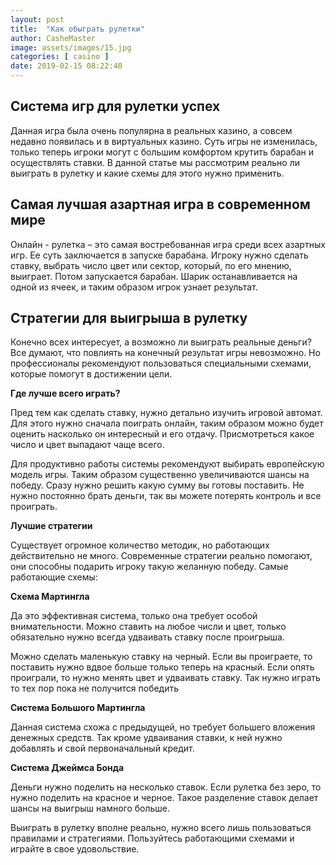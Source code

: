 ```yaml
---
layout: post
title:  "Как обыграть рулетки"
author: CasheMaster
image: assets/images/15.jpg
categories: [ casino ]
date: 2019-02-15 08:22:40
---
```


## Система игр для рулетки успех

Данная игра была очень популярна в реальных казино, а совсем недавно появилась и в виртуальных казино. Суть игры не изменилась, только теперь игроки могут с большим комфортом крутить барабан и осуществлять ставки. В данной статье мы рассмотрим реально ли выиграть в рулетку и какие схемы для этого нужно применить.

## Самая лучшая азартная игра в современном мире

Онлайн - рулетка – это самая востребованная игра среди всех азартных игр. Ее суть заключается в запуске барабана. Игроку нужно сделать ставку, выбрать число цвет или сектор, который, по его мнению, выиграет. Потом запускается барабан. Шарик останавливается на одной из ячеек, и таким образом игрок узнает результат.

## Стратегии для выигрыша в рулетку

Конечно всех интересует, а возможно ли выиграть реальные деньги? Все думают, что повлиять на конечный результат игры невозможно. Но профессионалы рекомендуют пользоваться специальными схемами, которые помогут в достижении цели.

**Где лучше всего играть?**

Пред тем как сделать ставку, нужно детально изучить игровой автомат. Для этого нужно сначала поиграть онлайн, таким образом можно будет оценить насколько он интересный и его отдачу. Присмотреться какое число и цвет выпадают чаще всего.

Для продуктивно работы системы рекомендуют выбирать европейскую модель игры. Таким образом существенно увеличиваются шансы на победу. Сразу нужно решить какую сумму вы готовы поставить. Не нужно постоянно брать деньги, так вы можете потерять контроль и все проиграть.

**Лучшие стратегии**

Существует огромное количество методик, но работающих действительно не много. Современные стратегии реально помогают, они способны подарить игроку такую желанную победу. Самые работающие схемы:

**Схема Мартингла**

Да это эффективная система, только она требует особой внимательности.  Можно ставить на любое числи и цвет, только обязательно нужно всегда удваивать ставку после проигрыша.

Можно сделать маленькую ставку на черный. Если вы проиграете, то поставить нужно вдвое больше только теперь на красный. Если опять проиграли, то нужно менять цвет и удваивать ставку. Так нужно играть то тех пор пока не получится победить

**Система Большого Мартингла**

Данная система схожа с предыдущей, но требует большего вложения денежных средств. Так кроме удваивания ставки, к ней нужно добавлять и свой первоначальный кредит.

**Система Джеймса Бонда**

Деньги нужно поделить на несколько ставок. Если рулетка без зеро, то нужно поделить на красное и черное.
Такое разделение ставок делает шансы на выигрыш намного больше.

Выиграть в рулетку вполне реально, нужно всего лишь пользоваться правилами и стратегиями. Пользуйтесь работающими схемами и играйте в свое удовольствие.

